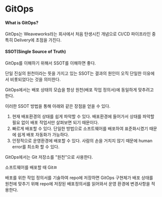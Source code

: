 # GitOps



#### What is GitOps?

GitOps는 Weaveworks라는 회사에서 처음 탄생시킨 개념으로 CI/CD 파이프라인 중 특히 Delivery에 초점을 가진다.



#### SSOT(Single Source of Truth)

GitOps를 이해하기 위해서 SSOT를 이해하면 좋다.

단일 진실의 원천이라는 뜻을 가지고 있는 SSOT는 결과의 원인이 오직 단일한 이유에서 비롯되었다는 것을 의미한다.



GitOps에서는 배포 상태의 모습을 항상 원천(배포 작업 정의서)에 동일하게 맞추려고 한다.

이러한 SSOT 방법을 통해 아래와 같은 장점을 얻을 수 있다.

1. 현재 배포환경의 상태를 쉽게 파악할 수 있다.  배포환경에 들어가서 상태를 파악할 필요 없이 배포 작업서만 살펴보면 되기 때문이다.
2. 빠르게 배포할 수 있다. 단일한 방법으로 소프트웨어를 배포하여 표준화시켰기 때문에 쉽게 배포 자동화가 가능하다.
3. 안정적으로 운영환경에 배포할 수 있다. 사람의 손을 거치지 않기 때문에 human error를 최소화 할 수 있다.



GitOps에서는 Git 저장소를 "원천"으로 사용한다.

소프트웨어를 배포할 때 Gitㅀ

배포를 위한 작업 정의서를 기술하여 repo에 저장하면 GitOps 구현체가 배포 상태를 원천에 맞추기 위해 repo에 저장된 배포정의서를 읽어와서 운영 환경에 변경사항을 적용한다. 



